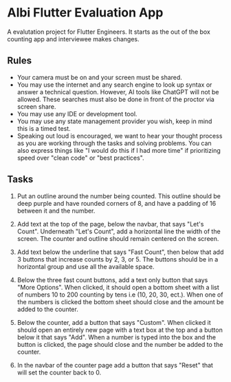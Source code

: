 # Albi Flutter Evaluation App

A evalutation project for Flutter Engineers.  It starts as the out of the box counting app and interviewee makes changes.

## Rules

- Your camera must be on and your screen must be shared.
- You may use the internet and any search engine to look up syntax or answer a technical question.  However, AI tools like ChatGPT will not be allowed.  These searches must also be done in front of the proctor via screen share.
- You may use any IDE or development tool.
- You may use any state management provider you wish, keep in mind this is a timed test.
- Speaking out loud is encouraged, we want to hear your thought process as you are working through the tasks and solving problems.  You can also express things like "I would do this if I had more time" if prioritizing speed over "clean code" or "best practices".

## Tasks

1. Put an outline around the number being counted.  This outline should be deep purple and have rounded corners of 8, and have a padding of 16 between it and the number.

2. Add text at the top of the page, below the navbar, that says "Let's Count".  Underneath "Let's Count", add a horizontal line the width of the screen.  The counter and outline should remain centered on the screen. 

3. Add text below the underline that says "Fast Count", then below that add 3 buttons that increase counts by 2, 3, or 5.  The buttons should be in a horizontal group and use all the available space. 

4. Below the three fast count buttons, add a text only button that says "More Options".  When clicked, it should open a bottom sheet with a list of numbers 10 to 200 counting by tens i.e (10, 20, 30, ect.). When one of the numbers is clicked the bottom sheet should close and the amount be added to the counter.

5. Below the counter, add a button that says "Custom".  When clicked it should open an entirely new page with a text box at the top and a button below it that says "Add".  When a number is typed into the box and the button is clicked, the page should close and the number be added to the counter.

6. In the navbar of the counter page add a button that says "Reset" that will set the counter back to 0.